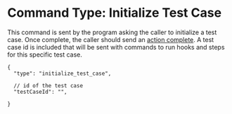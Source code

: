 # Command Type: Initialize Test Case

This command is sent by the program asking the caller to initialize a test case. Once complete, the caller should send an [action complete](./action_complete.md). A test case id is included that will be sent with commands to run hooks and steps for this specific test case.

```
{
  "type": "initialize_test_case",

  // id of the test case
  "testCaseId": "",

}
```
